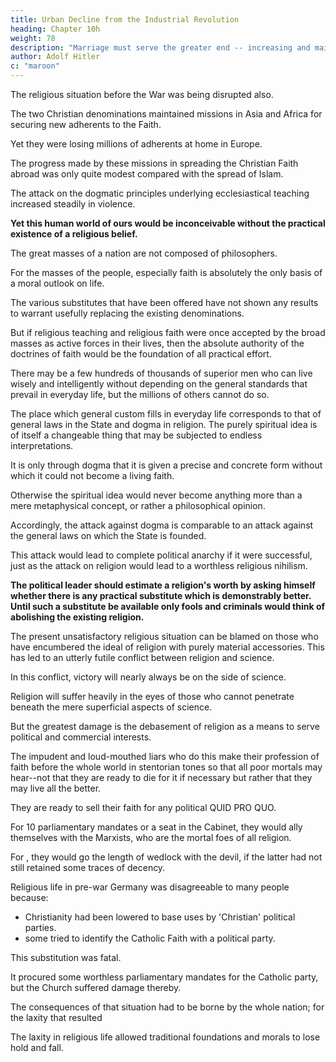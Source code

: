 ```yaml
---
title: Urban Decline from the Industrial Revolution
heading: Chapter 10h
weight: 78
description: "Marriage must serve the greater end -- increasing and maintaining the human species and the race"
author: Adolf Hitler
c: "maroon"
---
```




The religious situation before the War was being disrupted also. 

<!-- A great part of the nation itself had for a
long time already ceased to have any convictions of a uniform and practical character in
their ideological outlook on life. 

In this matter the point of primary importance was by no means the number of people who renounced their church membership but rather the
widespread indifference.  -->

The two Christian denominations maintained missions in Asia and Africa for securing new adherents to the Faith.

Yet they were losing millions of adherents at home in Europe.

<!-- These former adherents either gave up religion wholly as a directive force in their lives
or they adopted their own interpretation of it. The consequences of this were specially
felt in the moral life of the country. In parenthesis it may be remarked that  -->

The progress made by these missions in spreading the Christian Faith abroad was only quite modest compared with the spread of Islam.


The attack on the dogmatic principles underlying ecclesiastical teaching increased steadily in violence.

**Yet this human world of ours would be inconceivable without the practical existence of a religious belief.** 

The great masses of a nation are not composed of philosophers. 

For the masses of the people, especially faith is absolutely the only basis of a moral outlook on life. 

The various substitutes that have been offered have not shown any results to warrant usefully replacing the existing denominations. 

But if religious teaching and religious faith were once accepted by the broad masses as active forces in their lives,
then the absolute authority of the doctrines of faith would be the foundation of all
practical effort. 

There may be a few hundreds of thousands of superior men who can live wisely and intelligently without depending on the general standards that prevail in everyday life, but the millions of others cannot do so. 

The place which general custom fills in everyday life corresponds to that of general laws in the State and dogma in religion. The purely spiritual idea is of itself a changeable thing that may be subjected to endless interpretations.

It is only through dogma that it is given a precise and concrete form without which it could not become a living faith. 

Otherwise the spiritual idea would never become anything more than a mere metaphysical concept, or rather a philosophical opinion. 

Accordingly, the attack against dogma is comparable to an attack against the general laws on which the State is founded.

This attack would lead to complete political anarchy if it were successful, just as the attack on religion would lead to a worthless religious nihilism.

**The political leader should estimate a religion's worth by asking himself whether there is any practical substitute which is demonstrably better. Until such a substitute be available only fools and criminals would think of abolishing the existing religion.**


The present unsatisfactory religious situation can be blamed on those who have encumbered the ideal of religion with purely material accessories. This has led to an utterly futile conflict between religion and science. 

In this conflict, victory will nearly always be on the side of science.

Religion will suffer heavily in the eyes of those who cannot penetrate beneath the mere superficial aspects of science.

But the greatest damage is the debasement of religion as a means to serve political and commercial interests. 


The impudent and loud-mouthed liars who do this make their profession of faith before the whole world in stentorian tones so that all poor mortals may hear--not that they are ready to die for it if necessary but rather that they may live all the better. 

They are ready to sell their faith for any political QUID PRO QUO.

For 10 parliamentary mandates or a seat in the Cabinet, they would ally themselves with the Marxists, who are the mortal foes of all religion.

For , they would go the length of wedlock with the devil, if the latter had not still retained some traces of decency.

Religious life in pre-war Germany was disagreeable to many people because:
- Christianity had been lowered to base uses by 'Christian' political parties.
- some tried to identify the Catholic Faith with a political party.

This substitution was fatal. 

It procured some worthless parliamentary mandates for the Catholic party, but the Church suffered damage thereby.

The consequences of that situation had to be borne by the whole nation; for the laxity
that resulted

The laxity in religious life allowed traditional foundations and morals to lose hold and fall.

<!--   and vacillate and the  of custom and of morality were
threatening to fall asunder. -->

<!-- Yet all those cracks and clefts in the social organism might not have been dangerous if no grave burdens had been laid upon it; but they became disastrous when the internal solidarity of the nation was the most important factor in withstanding the storm of big events.

In the political field also observant eyes might have noticed certain anomalies of the REICH which foretold disaster unless some alteration and correction took place in time. -->

